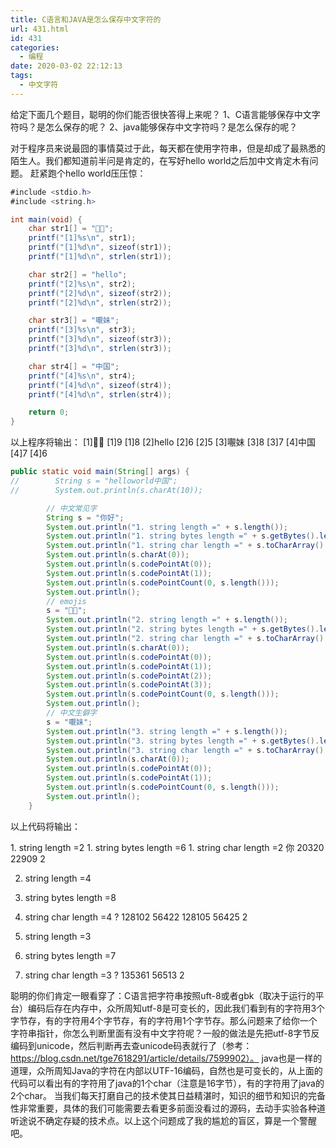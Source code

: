 ```yaml
---
title: C语言和JAVA是怎么保存中文字符的
url: 431.html
id: 431
categories:
  - 编程
date: 2020-03-02 22:12:13
tags:
  - 中文字符
---
```


给定下面几个题目，聪明的你们能否很快答得上来呢？ 1、C语言能够保存中文字符吗？是怎么保存的呢？ 2、java能够保存中文字符吗？是怎么保存的呢？ 



对于程序员来说最囧的事情莫过于此，每天都在使用字符串，但是却成了最熟悉的陌生人。我们都知道前半问是肯定的，在写好hello world之后加中文肯定木有问题。 赶紧跑个hello world压压惊：

```java
#include <stdio.h>
#include <string.h>

int main(void) { 
    char str1[] = "👦👩";
    printf("[1]%s\n", str1);
    printf("[1]%d\n", sizeof(str1));
    printf("[1]%d\n", strlen(str1));

    char str2[] = "hello";
    printf("[2]%s\n", str2);
    printf("[2]%d\n", sizeof(str2));
    printf("[2]%d\n", strlen(str2));

    char str3[] = "𡃁妹";
    printf("[3]%s\n", str3);
    printf("[3]%d\n", sizeof(str3));
    printf("[3]%d\n", strlen(str3));

    char str4[] = "中国";
    printf("[4]%s\n", str4);
    printf("[4]%d\n", sizeof(str4));
    printf("[4]%d\n", strlen(str4));

    return 0;
}
```


以上程序将输出： \[1\]👦👩 \[1\]9 \[1\]8 \[2\]hello \[2\]6 \[2\]5 \[3\]𡃁妹 \[3\]8 \[3\]7 \[4\]中国 \[4\]7 \[4\]6

```java
public static void main(String[] args) {
//        String s = "helloworld中国";
//        System.out.println(s.charAt(10));

        // 中文常见字
        String s = "你好";
        System.out.println("1. string length =" + s.length());
        System.out.println("1. string bytes length =" + s.getBytes().length);
        System.out.println("1. string char length =" + s.toCharArray().length);
        System.out.println(s.charAt(0));
        System.out.println(s.codePointAt(0));
        System.out.println(s.codePointAt(1));
        System.out.println(s.codePointCount(0, s.length()));
        System.out.println();
        // emojis
        s = "👦👩";
        System.out.println("2. string length =" + s.length());
        System.out.println("2. string bytes length =" + s.getBytes().length);
        System.out.println("2. string char length =" + s.toCharArray().length);
        System.out.println(s.charAt(0));
        System.out.println(s.codePointAt(0));
        System.out.println(s.codePointAt(1));
        System.out.println(s.codePointAt(2));
        System.out.println(s.codePointAt(3));
        System.out.println(s.codePointCount(0, s.length()));
        System.out.println();
        // 中文生僻字
        s = "𡃁妹";
        System.out.println("3. string length =" + s.length());
        System.out.println("3. string bytes length =" + s.getBytes().length);
        System.out.println("3. string char length =" + s.toCharArray().length);
        System.out.println(s.charAt(0));
        System.out.println(s.codePointAt(0));
        System.out.println(s.codePointAt(1));
        System.out.println(s.codePointCount(0, s.length()));
        System.out.println();
    }
```

以上代码将输出： 

   1\. string length =2 1. string bytes length =6 1. string char length =2 你 20320 22909 2

2.  string length =4
3.  string bytes length =8
4.  string char length =4 ? 128102 56422 128105 56425 2
    
5.  string length =3
    
6.  string bytes length =7
7.  string char length =3 ? 135361 56513 2

聪明的你们肯定一眼看穿了：C语言把字符串按照uft-8或者gbk（取决于运行的平台）编码后存在内存中，众所周知utf-8是可变长的，因此我们看到有的字符用3个字节存，有的字符用4个字节存，有的字符用1个字节存。那么问题来了给你一个字符串指针，你怎么判断里面有没有中文字符呢？一般的做法是先把utf-8字节反编码到unicode，然后判断再去查unicode码表就行了（参考：https://blog.csdn.net/tge7618291/article/details/7599902）。 java也是一样的道理，众所周知Java的字符在内部以UTF-16编码，自然也是可变长的，从上面的代码可以看出有的字符用了java的1个char（注意是16字节），有的字符用了java的2个char。 当我们每天打磨自己的技术使其日益精湛时，知识的细节和知识的完备性非常重要，具体的我们可能需要去看更多前面没看过的源码，去动手实验各种道听途说不确定存疑的技术点。以上这个问题成了我的尴尬的盲区，算是一个警醒吧。